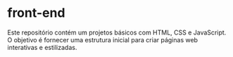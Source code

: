 #  front-end 

Este repositório contém um projetos básicos com HTML, CSS e JavaScript. O objetivo é fornecer uma estrutura inicial para criar páginas web interativas e estilizadas.
